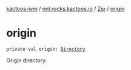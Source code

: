 [kactoos-jvm](../../index.md) / [nnl.rocks.kactoos.io](../index.md) / [Zip](index.md) / [origin](./origin.md)

# origin

`private val origin: `[`Directory`](../-directory/index.md)

Origin directory.

